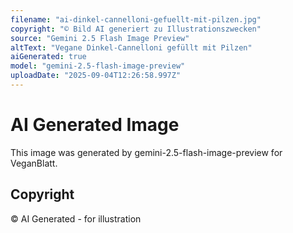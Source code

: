 ```yaml
---
filename: "ai-dinkel-cannelloni-gefuellt-mit-pilzen.jpg"
copyright: "© Bild AI generiert zu Illustrationszwecken"
source: "Gemini 2.5 Flash Image Preview"
altText: "Vegane Dinkel-Cannelloni gefüllt mit Pilzen"
aiGenerated: true
model: "gemini-2.5-flash-image-preview"
uploadDate: "2025-09-04T12:26:58.997Z"
---
```


# AI Generated Image

This image was generated by gemini-2.5-flash-image-preview for VeganBlatt.

## Copyright
© AI Generated - for illustration
